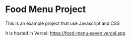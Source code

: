 # Food Menu Project

This is an example project that use Javascript and CSS

It is hosted in Vercel: https://food-menu-seven.vercel.app